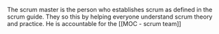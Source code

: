 The scrum master is the person who establishes scrum as defined in the scrum guide. They so this by helping everyone understand scrum theory and practice.
He is accountable for the [[MOC - scrum team]]